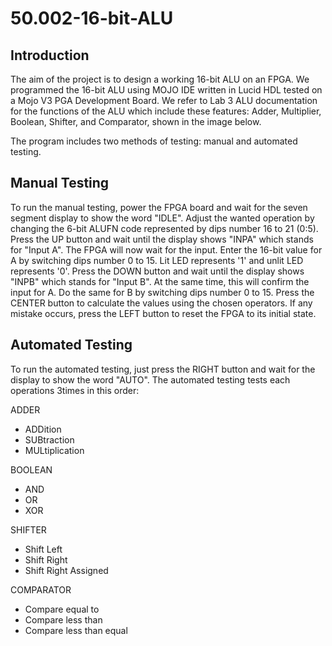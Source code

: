 # 50.002-16-bit-ALU
## Introduction
The aim of the project is to design a working 16-bit ALU on an FPGA. We programmed the 16-bit ALU using MOJO IDE written in Lucid HDL tested on a Mojo V3 PGA Development Board. We refer to Lab 3 ALU documentation for the functions of the ALU which include these features: Adder, Multiplier, Boolean, Shifter, and Comparator, shown in the image below.
<insert image>

The program includes two methods of testing: manual and automated testing.

## Manual Testing
To run the manual testing, power the FPGA board and wait for the seven segment display to show the word "IDLE". Adjust the wanted operation by changing the 6-bit ALUFN code represented by dips number 16 to 21 (0:5). 
Press the UP button and wait until the display shows "INPA" which stands for "Input A". The FPGA will now wait for the input. Enter the 16-bit value for A by switching dips number 0 to 15. Lit LED represents '1' and unlit LED represents '0'. 
Press the DOWN button and wait until the display shows "INPB" which stands for "Input B". At the same time, this will confirm the input for A. Do the same for B by switching dips number 0 to 15.
Press the CENTER button to calculate the values using the chosen operators.
If any mistake occurs, press the LEFT button to reset the FPGA to its initial state.

## Automated Testing
To run the automated testing, just press the RIGHT button and wait for the display to show the word "AUTO".
The automated testing tests each operations 3times in this order:

ADDER
- ADDition
- SUBtraction
- MULtiplication

BOOLEAN
- AND
- OR
- XOR

SHIFTER
- Shift Left
- Shift Right
- Shift Right Assigned

COMPARATOR
- Compare equal to
- Compare less than
- Compare less than equal
